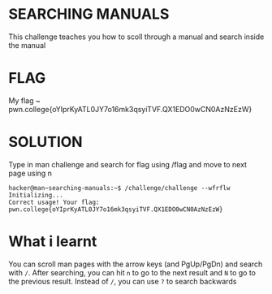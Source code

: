 
# SEARCHING MANUALS

This challenge teaches you how to  scoll through a manual and search inside the manual

# FLAG

My flag ~  pwn.college{oYIprKyATL0JY7o16mk3qsyiTVF.QX1EDO0wCN0AzNzEzW}

# SOLUTION

Type in man challenge and search for flag using /flag and move to next page using n


 ```
 hacker@man~searching-manuals:~$ /challenge/challenge --wfrflw
Initializing...
Correct usage! Your flag: pwn.college{oYIprKyATL0JY7o16mk3qsyiTVF.QX1EDO0wCN0AzNzEzW}
 ```

# What i learnt

You can scroll man pages with the arrow keys (and PgUp/PgDn) and search with `/`. After searching, you can hit `n` to go to the next result and `N` to go to the previous result. Instead of `/`, you can use `?` to search backwards
